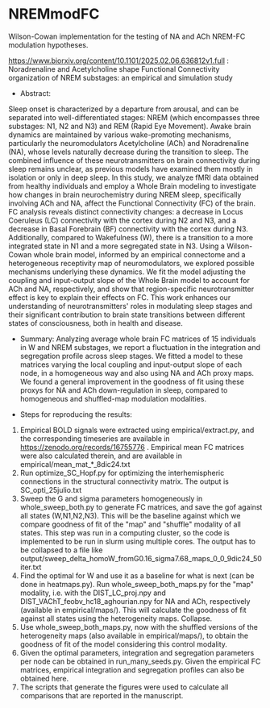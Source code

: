 # NREMmodFC
Wilson-Cowan implementation for the testing of NA and ACh NREM-FC modulation hypotheses.

https://www.biorxiv.org/content/10.1101/2025.02.06.636812v1.full : Noradrenaline and Acetylcholine shape Functional Connectivity organization of NREM substages: an empirical and simulation study 

* Abstract: 

Sleep onset is characterized by a departure from arousal, and can be separated into well-differentiated stages: NREM (which encompasses three substages: N1, N2 and N3) and REM (Rapid Eye Movement). Awake brain dynamics are maintained by various wake-promoting mechanisms, particularly the neuromodulators Acetylcholine (ACh) and Noradrenaline (NA), whose levels naturally decrease during the transition to sleep. The combined influence of these neurotransmitters on brain connectivity during sleep remains unclear, as previous models have examined them mostly in isolation or only in deep sleep. In this study, we analyze fMRI data obtained from healthy individuals and employ a Whole Brain modeling to investigate how changes in brain neurochemistry during NREM sleep, specifically involving ACh and NA, affect the Functional Connectivity (FC) of the brain. FC analysis reveals distinct connectivity changes: a decrease in Locus Coeruleus (LC) connectivity with the cortex during N2 and N3, and a decrease in Basal Forebrain (BF) connectivity with the cortex during N3. Additionally, compared to Wakefulness (W), there is a transition to a more integrated state in N1 and a more segregated state in N3. Using a Wilson-Cowan whole brain model, informed by an empirical connectome and a heterogeneous receptivity map of neuromodulators, we explored possible mechanisms underlying these dynamics. We fit the model adjusting the coupling and input-output slope of the Whole Brain model to account for ACh and NA, respectively, and show that region-specific neurotransmitter effect is key to explain their effects on FC. This work enhances our understanding of neurotransmitters' roles in modulating sleep stages and their significant contribution to brain state transitions between different states of consciousness, both in health and disease.

* Summary:
  Analyzing average whole brain FC matrices of 15 individuals in W and NREM substages, we report a fluctuation in the integration and segregation profile across sleep stages. We fitted a model to these matrices varying the local coupling and input-output slope of each node, in a homogeneous way and also using NA and ACh proxy maps. We found a general improvement in the goodness of fit using these proxys for NA and ACh down-regulation in sleep, compared to homogeneous and shuffled-map modulation modalities.

* Steps for reproducing the results: 

1) Empirical BOLD signals were extracted using empirical/extract.py, and the corresponding timeseries are available in https://zenodo.org/records/16755776 . Empirical mean FC matrices were also calculated therein, and are available in empirical/mean_mat_*_8dic24.txt
2) Run optimize_SC_Hopf.py for optimizing the interhemispheric connections in the structural connectivity matrix. The output is SC_opti_25julio.txt
3) Sweep the G and sigma parameters homogeneously in whole_sweep_both.py to generate FC matrices, and save the gof against all states (W,N1,N2,N3). This will be the baseline against which we compare goodness of fit of the "map" and "shuffle" modality of all states.
   This step was run in a computing cluster, so the code is implemented to be run in slurm using multiple cores. The output has to be collapsed to a file like output/sweep_delta_homoW_fromG0.16_sigma7.68_maps_0_0_9dic24_50iter.txt
4) Find the optimal for W and use it as a baseline for what is next (can be done in heatmaps.py). Run whole_sweep_both_maps.py for the "map" modality, i.e. with the DIST_LC_proj.npy and DIST_VAChT_feobv_hc18_aghourian.npy for NA and ACh, respectively (available in empirical/maps/). This will calculate the goodness of fit against all states using the heterogeneity maps. Collapse.
5) Use whole_sweep_both_maps.py, now with the shuffled versions of the heterogeneity maps (also available in empirical/maps/), to obtain the goodness of fit of the model considering this control modality.
6) Given the optimal parameters, integration and segregation parameters per node can be obtained in run_many_seeds.py. Given the empirical FC matrices, empirical integration and segregation profiles can also be obtained here.
7) The scripts that generate the figures were used to calculate all comparisons that are reported in the manuscript.
